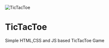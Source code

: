 ![TicTacToe](https://user-images.githubusercontent.com/83664724/118277231-c54a5380-b4f2-11eb-963e-7a6a73e8c673.jpg)


# TicTacToe
Simple HTML,CSS and JS based TicTacToe Game
